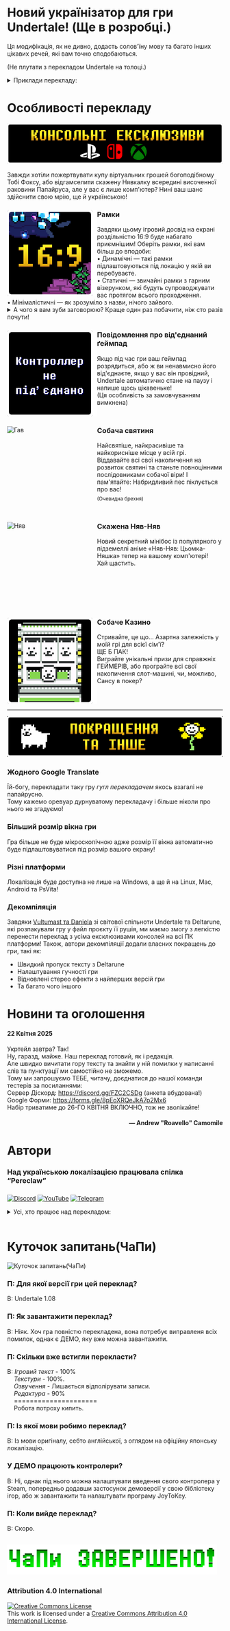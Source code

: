 # Новий українізатор для гри Undertale! (Ще в розробці.)
Ця модифікація, як не дивно, додасть солов'їну мову та багато інших цікавих речей, які вам точно сподобаються.

(Не плутати з перекладом Undertale на толоці.)

<details>
    <summary>Приклади перекладу:</summary>
    <img width="75%" alt="Логотип" title="Логотип" src="assets/images/examples/title.png">
    <img width="75%" alt="Заставка" title="Заставка" src="assets/images/examples/intro.png">
    <img width="75%" alt="Набір ім'я" title="Набір ім'я" src="assets/images/examples/naming.gif">
    <img width="75%" alt="Збереження" title="Збереження" src="assets/images/examples/save.png">
    <img width="75%" alt="Манекен. Стоїть." title="Манекен. Стоїть." src="assets/images/examples/dummy.png">
    <img width="75%" alt="ЛІНИВА СРАКА!!!" title="ЛІНИВА СРАКА!!!" src="assets/images/examples/lazyass.gif">
    <img width="75%" alt="Важлива річ" title="Важлива річ" src="assets/images/examples/importantthing.png">
    <img width="75%" alt="Затишно" title="Затишно" src="assets/images/examples/snowdin.gif">    
    <img width="75%" alt="Я теж приятелю." title="Я теж приятелю." src="assets/images/examples/bench.png">
    <img width="75%" alt="Сподіваюся, мені ніхто не завадить його забрати." title="Сподіваюся, мені ніхто не завадить його забрати." src="assets/images/examples/legend.png">
    <img width="75%" alt="Вітаємо у Жаркраї!" title="Вітаємо у Жаркраї!" src="assets/images/examples/welcome.gif">
    <img width="75%" alt="Звісно хочу." title="Звісно хочу." src="assets/images/examples/hotanimals.gif">
    
</details>

# Особливості перекладу
![alt text](assets/images/readme/ConsoleExs.png "Консольні ексклюзиви. (Тепер РАЗОМ з Xbox One!)")

Завжди хотіли пожертвувати купу віртуальних грошей богоподібному Тобі Фоксу, або відгамселити скажену Нявкалку всередині височенної раковини Папайруса, але у вас є лише комп'ютер? Нині ваш шанс здійснити свою мрію, ще й українською!
<br CLEAR="left">
<h3></h3>
<img alt="Зустрічайте... Рамки!!!" title="Зустрічайте... рамки!!!" src="assets/images/readme/BordersIconBorders.png" align="left" height=200px width=210px>
<h3>Рамки</h3>
Завдяки цьому ігровий досвід на екрані роздільністю 16:9 буде набагато приємнішим!
Оберіть рамки, які вам більш до вподоби:
<br>
• Динамічні — такі рамки підлаштовуються під локацію у якій ви перебуваєте.
<br>
• Статичні — звичайні рамки з гарним візерунком, які будуть супроводжувати вас протягом всього проходження.
<br>
• Мінімалістичні — як зрозуміло з назви, нічого зайвого.
<details>
    <summary>А чого я вам зуби заговорюю? Краще один раз побачити, ніж сто разів почути!</summary>
    <img alt="Демонстрація рамок" title="Демонстрація рамок" src="assets/images/readme/InGameBorders.gif">
</details>
<h3 CLEAR="left"></h3>
<img alt="Контролер не під'єднано" title="Будь ласка, під'єднайте контролер." src="assets/images/readme/BordersIconNoGamepad.png" align="left" height=200px width=210px>
<h3>Повідомлення про від'єднаний ґеймпад</h3>
Якщо під час гри ваш ґеймпад розрядиться, або ж ви ненавмисно його від'єднаєте, якщо у вас він провідний, Undertale автоматично стане на паузу і напише щось цікавеньке!
<br>
(Ця особливість за замовчуванням вимкнена)
<br CLEAR="left"> 
<h3></h3>
<img alt="Гав" title="Гав" src="assets/images/readme/BordersIconDogShrine.gif" align="left" height=200px width=210px>
<h3>Собача святиня</h3>
Найсвятіше, найкрасивіше та найкорисніше місце у всій грі.
<br>
Віддавайте всі свої накопичення на розвиток святині та станьте повноцінними послідовниками собачої віри!
І пам'ятайте: Набридливий пес піклується про вас!<br><sub>(Очевидна брехня)</sub>
<br CLEAR="left"> 
<h3></h3>
<img alt="Няв" title="Няв" src="assets/images/readme/BordersIconMEWMEW.gif" align="left" height=200px width=210px>
<h3>Скажена Няв-Няв</h3>
Новий секретний мінібос із популярного у підземеллі аніме «Няв-Няв: Цьомка-Няшка» тепер на вашому комп'ютері!
<br>
Хай щастить.
<br CLEAR="left"> 
<h3></h3>
<img alt="Ще трохи і я вийду в плюс..." title="Ще трохи і я вийду в плюс..." src="assets/images/readme/BordersIconDogsino.gif" align="left" height=200px width=210px>
<h3>Собаче Казино</h3>
Стривайте, це що... Азартна залежність у моїй грі для всієї сім'ї?
<br>
ЩЕ Б ПАК!
<br>
Виграйте унікальні призи для справжніх ГЕЙМЕРІВ, або програйте всі свої накопичення слот-машині, чи, можливо, Сансу в покер?

<br CLEAR="left"> 


---


<img alt="Всіляке" title="Всіляке" src="assets/images/readme/OtherFeatures.gif">

### Жодного Google Translate

Їй-богу, перекладати таку гру *гугл перекладачем* якось взагалі не папайрусно.
<br>
Тому кажемо оревуар дурнуватому перекладачу і більше ніколи про нього не згадуємо!

### Більший розмір вікна гри

Гра більше не буде мікроскопічною адже розмір її вікна автоматично буде підлаштовуватися під розмір вашого екрану!

### Різні платформи

Локалізація буде доступна не лише на Windows, а ще й на Linux, Mac, Android та PsVita!

### Декомпіляція

Завдяки [Vultumast та Daniela](https://github.com/danielah05/UndertaleDecomp) зі світової спільноти Undertale та Deltarune, які розпакували гру у файл проєкту її рушія, ми маємо змогу з легкістю перенести переклад з усіма ексклюзивами консолей на всі ПК платформи! Також, автори декомпіляції додали власних покращень до гри, такі як:
- Швидкий пропуск тексту з Deltarune
- Налаштування гучності гри
- Відновлені стерео ефекти з найперших версій гри
- Та багато чого іншого

# Новини та оголошення
#### 22 Квітня 2025
Укртейл завтра? Так!
<br>
Ну, гаразд, майже. Наш переклад готовий, як і редакція.<br>
Але швидко вичитати гору тексту та знайти у ній помилки у написанні слів та пунктуації ми самостійно не зможемо.<br>
Тому ми запрошуємо ТЕБЕ, читачу, доєднатися до нашої команди тестерів за посиланнями:<br>
Сервер Діскорд: https://discord.gg/FZC2CSDg (анкета вбудована!)<br>
Google Форми: https://forms.gle/8pEoXRQeJkA7p2Mx6<br>
Набір триватиме до 26-ГО КВІТНЯ ВКЛЮЧНО, тож не зволікайте!<br>
<h4><p align="right">— Andrew "Roavello" Camomile<h4>

# Автори
### Над українською локалізацією працювала спілка “Pereclaw”

<h3></h3>
<p>
<a href="https://discord.gg/uBMDfeMDJ3"><img alt="Discord" src="https://img.shields.io/discord/975491034823917658?label=Discord&logo=discord&style=social"></a>
<a href="https://www.youtube.com/@pereclaw"><img alt="YouTube" src="https://img.shields.io/youtube/channel/subscribers/UCNG4f8zRUFxw1JvtQV8oh_w?label=Pereclaw&style=social"></a>
<a href="https://t.me/pereclawteam"><img alt="Telegram" src="https://img.shields.io/static/v1?link=https://t.me/pereclawteam&label=Pereclaw&style=social&logo=telegram&message=локалізація ігор"></a>
<details>
<summary>Усі, хто працює над перекладом:</summary>
<h3>Організатор</h3>
<ol>
    <li type="disc"><a href="https://github.com/Roavello">Andrew "Roavello" Camomile</a><br>
</ol>
<h3>Перекладачі</h3>
<ol>
    <li type="disc"><a href="https://github.com/Roavello">Andrew "Roavello" Camomile</a><br>
    <li type="disc"><a href="https://github.com/DanielleTlumach">DanielleTlumach</a><br>
    <li type="disc"><a href="https://github.com/yanchukcha">yanchukcha</a><br>
    <li type="disc"><a href="https://discord.com/users/1004070402840084590">x1ki_</a><br>
    <li type="disc"><a href="https://discord.com/users/246731296435470337">Sandwick</a><br>
    <li type="disc"><a href="https://discord.com/users/509078768288137236">Chiromy</a><br>
    <li type="disc"><a href="https://discord.com/users/493110908424421377">BoneKiller</a><br>
    <li type="disc"><a href="https://discord.com/users/529280743705149452">pita_guy</a><br>
</ol>
<h3>Редактори</h3>
<ol>
    <li type="disc"><a href="https://discord.com/users/1003288266587521094">Chlorine</a><br>
    <li type="disc"><a href="https://github.com/DanielleTlumach">DanielleTlumach</a><br>
    <li type="disc"><a href="https://github.com/yanchukcha">yanchukcha</a><br>
    <li type="disc"><a href="https://discord.com/users/529280743705149452">pita_guy</a><br>
    <li type="disc"><a href="https://discord.com/users/341277267567181835">silly_garlic</a><br>
    <li type="disc"><a href="https://discord.com/users/565975326451171363">shultz42</a><br>
</ol>
<h3>Озвучення</h3>
<ol>
    <li type="disc">Квітик - <a href="https://discord.com/users/565975326451171363">pita_guy</a><br>
    <li type="disc">Меттатон - (Спойлери)<br>
</ol>
<h3>Особлива подяка</h3>
<ol>
    <li type="disc"><a href="https://github.com/marklangerhacker">Mark L.</a><br>
    <li type="disc"><a href="https://github.com/ytrav">Maeve</a><br>
    <li type="disc"><a href="https://discord.com/users/569481225148956672">foalex</a><br>
    <li type="disc"><a href="https://x.com/skolomyikosh">Мигаль Кушницькый</a><br>
</ol>
</details>
<br>

# Куточок запитань(ЧаПи)
<img alt="Куточок запитань(ЧаПи)" title="Куточок запитань(ЧаПи)((Треба перемалювати, хе-хе))" src="assets/images/faq/CHaPy.gif">

### П: Для якої версії гри цей переклад?

В: Undertale 1.08
    
### П: Як завантажити переклад?

В: Ніяк. Хоч гра повністю перекладена, вона потребує виправленя всіх помилок, однак є ДЕМО, яку вже можна завантажити.

### П: Скільки вже встигли перекласти?

В: _Ігровий текст_ - 100%
<br>
    _Текстури_ - 100%.
<br>
    _Озвучення_ - Лишається відполірувати записи.
<br>
    _Редактура_ - 90%
<br>
    =====================
<br>
    Робота потроху кипить.
<br>

### П: Із якої мови робимо переклад?

В: Із мови оригіналу, себто англійської, з оглядом на офіційну японську локалізацію.

### У ДЕМО працюють контролери?

В: Ні, однак під нього можна налаштувати введення свого контролера у Steam, попередньо додавши застосунок демоверсії у свою бібліотеку ігор, або ж завантажити та налаштувати програму JoyToKey.

### П: Коли вийде переклад?

В: Скоро.

<h2><img alt="Га? Вже?" title="Га? Вже?" src="assets/images/faq/ChaPyEND.png"></h2>

### Attribution 4.0 International

<a rel="license" href="http://creativecommons.org/licenses/by/4.0/">
<img alt="Creative Commons License" style="border-width:0" src="https://i.creativecommons.org/l/by/4.0/88x31.png" />
</a>
<br />
This work is licensed under a <a rel="license" href="http://creativecommons.org/licenses/by/4.0/">Creative Commons Attribution 4.0 International License</a>.